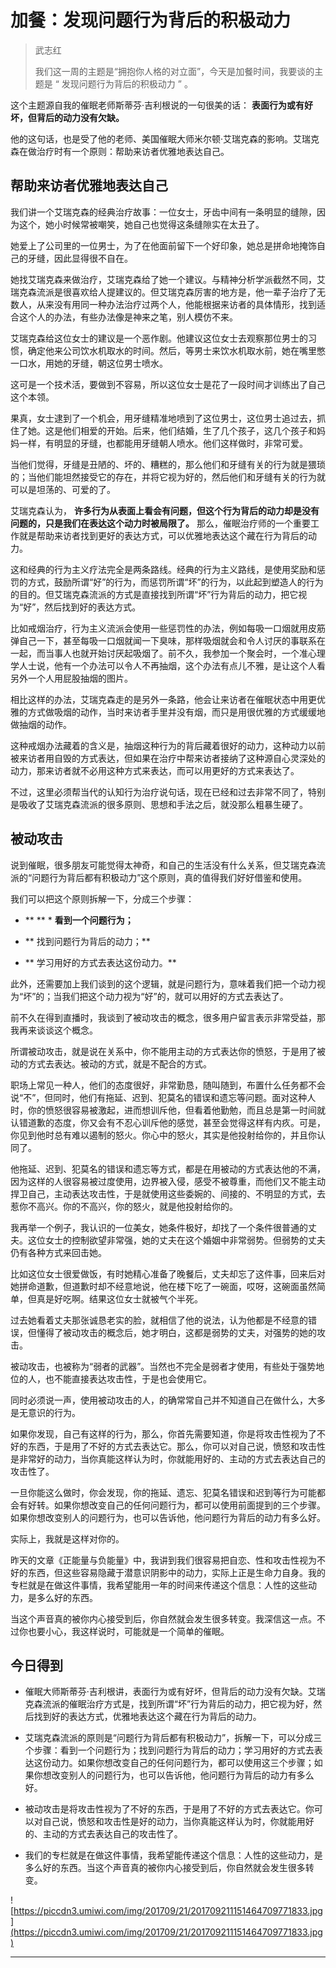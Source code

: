 # 加餐：发现问题行为背后的积极动力

> 武志红
> 
> 我们这一周的主题是“拥抱你人格的对立面”，今天是加餐时间，我要谈的主题是 “ 发现问题行为背后的积极动力 ” 。

这个主题源自我的催眠老师斯蒂芬·吉利根说的一句很美的话： **表面行为或有好坏，但背后的动力没有欠缺。**

他的这句话，也是受了他的老师、美国催眠大师米尔顿·艾瑞克森的影响。艾瑞克森在做治疗时有一个原则：帮助来访者优雅地表达自己。

## 帮助来访者优雅地表达自己

我们讲一个艾瑞克森的经典治疗故事：一位女士，牙齿中间有一条明显的缝隙，因为这个，她小时候常被嘲笑，她自己也觉得这条缝隙实在太丑了。

她爱上了公司里的一位男士，为了在他面前留下一个好印象，她总是拼命地掩饰自己的牙缝，因此显得很不自在。

她找艾瑞克森来做治疗，艾瑞克森给了她一个建议。与精神分析学派截然不同，艾瑞克森流派是很喜欢给人提建议的。但艾瑞克森厉害的地方是，他一辈子治疗了无数人，从来没有用同一种办法治疗过两个人，他能根据来访者的具体情形，找到适合这个人的办法，有些办法像是神来之笔，别人模仿不来。

艾瑞克森给这位女士的建议是一个恶作剧。他建议这位女士去观察那位男士的习惯，确定他来公司饮水机取水的时间。然后，等男士来饮水机取水前，她在嘴里憋一口水，用她的牙缝，朝这位男士喷水。

这可是一个技术活，要做到不容易，所以这位女士是花了一段时间才训练出了自己这个本领。

果真，女士逮到了一个机会，用牙缝精准地喷到了这位男士，这位男士追过去，抓住了她。这是他们相爱的开始。后来，他们结婚，生了几个孩子，这几个孩子和妈妈一样，有明显的牙缝，也都能用牙缝朝人喷水。他们这样做时，非常可爱。

当他们觉得，牙缝是丑陋的、坏的、糟糕的，那么他们和牙缝有关的行为就是猥琐的；当他们能坦然接受它的存在，并将它视为好的，然后他们和牙缝有关的行为就可以是坦荡的、可爱的了。

艾瑞克森认为， **许多行为从表面上看会有问题，但这个行为背后的动力却是没有问题的，只是我们在表达这个动力时被局限了。** 那么，催眠治疗师的一个重要工作就是帮助来访者找到更好的表达方式，可以优雅地表达这个藏在行为背后的动力。

这和经典的行为主义疗法完全是两条路线。经典的行为主义路线，是使用奖励和惩罚的方式，鼓励所谓“好”的行为，而惩罚所谓“坏”的行为，以此起到塑造人的行为的目的。但艾瑞克森流派的方式是直接找到所谓“坏”行为背后的动力，把它视为“好”，然后找到好的表达方式。

比如戒烟治疗，行为主义流派会使用一些惩罚性的办法，例如每吸一口烟就用皮筋弹自己一下，甚至每吸一口烟就闻一下臭味，那样吸烟就会和令人讨厌的事联系在一起，而当事人也就开始讨厌起吸烟了。前不久，我参加一个聚会时，一个准心理学人士说，他有一个办法可以令人不再抽烟，这个办法有点儿不雅，是让这个人看另外一个人用屁股抽烟的图片。

相比这样的办法，艾瑞克森走的是另外一条路，他会让来访者在催眠状态中用更优雅的方式做吸烟的动作，当时来访者手里并没有烟，而只是用很优雅的方式缓缓地做抽烟的动作。

这种戒烟办法藏着的含义是，抽烟这种行为的背后藏着很好的动力，这种动力以前被来访者用自毁的方式表达，但如果在治疗中帮来访者接纳了这种源自心灵深处的动力，那来访者就不必用这种方式来表达，而可以用更好的方式来表达了。

不过，这里必须帮当代的认知行为治疗说句话，现在已经和过去非常不同了，特别是吸收了艾瑞克森流派的很多原则、思想和手法之后，就没那么粗暴生硬了。

## 被动攻击

说到催眠，很多朋友可能觉得太神奇，和自己的生活没有什么关系，但艾瑞克森流派的“问题行为背后都有积极动力”这个原则，真的值得我们好好借鉴和使用。

我们可以把这个原则拆解一下，分成三个步骤：

* ** ** * **看到一个问题行为；** 

* ** 找到问题行为背后的动力；** 

* ** 学习用好的方式去表达这份动力。** 

此外，还需要加上我们谈到的这个逻辑，就是问题行为，意味着我们把一个动力视为“坏”的；当我们把这个动力视为“好”的，就可以用好的方式去表达了。

前不久在得到直播时，我谈到了被动攻击的概念，很多用户留言表示非常受益，那我再来谈谈这个概念。

所谓被动攻击，就是说在关系中，你不能用主动的方式表达你的愤怒，于是用了被动的方式去表达。被动的方式，就是不配合的方式。

职场上常见一种人，他们的态度很好，非常勤恳，随叫随到，布置什么任务都不会说“不”，但同时，他们有拖延、迟到、犯莫名的错误和遗忘等问题。面对这种人时，你的愤怒很容易被激起，进而想训斥他，但看着他勤勉，而且总是第一时间就认错道歉的态度，你又会有不忍心训斥他的感觉，甚至会觉得这样有内疚。可是，你见到他时总有难以遏制的怒火。你心中的怒火，其实是他投射给你的，并且你认同了。

他拖延、迟到、犯莫名的错误和遗忘等方式，都是在用被动的方式表达他的不满，因为这样的人很容易被过度使用，边界被入侵，感受不被尊重，而他们又不能主动捍卫自己，主动表达攻击性，于是就使用这些委婉的、间接的、不明显的方式，去惹你不高兴。你的不高兴，你的怒火，就是他投射给你的。

我再举一个例子，我认识的一位美女，她条件极好，却找了一个条件很普通的丈夫。这位女士的控制欲望非常强，她的丈夫在这个婚姻中非常弱势。但弱势的丈夫仍有各种方式来回击她。

比如这位女士很爱做饭，有时她精心准备了晚餐后，丈夫却忘了这件事，回来后对她拼命道歉，但道歉时却不经意地说，他在楼下吃了一碗面，哎呀，这碗面虽然简单，但真是好吃啊。结果这位女士就被气个半死。

过去她看着丈夫那张诚恳老实的脸，就相信了他的说法，认为他都是不经意的错误，但懂得了被动攻击的概念后，她才明白，这都是弱势的丈夫，对强势的她的攻击。

被动攻击，也被称为“弱者的武器”。当然也不完全是弱者才使用，有些处于强势地位的人，也不能直接表达攻击性，于是也会使用它。

同时必须说一声，使用被动攻击的人，的确常常自己并不知道自己在做什么，大多是无意识的行为。

如果你发现，自己有这样的行为，那么，你首先需要知道，你是将攻击性视为了不好的东西，于是用了不好的方式去表达它。那么，你可以对自己说，愤怒和攻击性是非常好的动力，当你真能这样认为时，你就能用好的、主动的方式去表达自己的攻击性了。

一旦你能这么做时，你会发现，你的拖延、遗忘、犯莫名错误和迟到等行为可能都会有好转。如果你想改变自己的任何问题行为，都可以使用前面提到的三个步骤。如果你想改变别人的问题行为，也可以告诉他，他问题行为背后的动力有多么好。

实际上，我就是这样对你的。

昨天的文章《正能量与负能量》中，我讲到我们很容易把自恋、性和攻击性视为不好的东西，但这些容易隐藏于潜意识阴影中的动力，实际上正是生命力自身。我的专栏就是在做这件事情，我希望能用一年的时间来传递这个信息：人性的这些动力，是多么好的东西。

当这个声音真的被你内心接受到后，你自然就会发生很多转变。我深信这一点。不过你也要小心，我这样说时，可能就是一个简单的催眠。

## 今日得到

* 催眠大师斯蒂芬·吉利根讲，表面行为或有好坏，但背后的动力没有欠缺。艾瑞克森流派的催眠治疗方式是，找到所谓“坏”行为背后的动力，把它视为好，然后找到好的表达方式，优雅地表达这个藏在行为背后的动力。

* 艾瑞克森流派的原则是“问题行为背后都有积极动力”，拆解一下，可以分成三个步骤：看到一个问题行为；找到问题行为背后的动力；学习用好的方式去表达这份动力。如果你想改变自己的任何问题行为，都可以使用这三个步骤；如果你想改变别人的问题行为，也可以告诉他，他问题行为背后的动力有多么好。

* 被动攻击是将攻击性视为了不好的东西，于是用了不好的方式去表达它。你可以对自己说，愤怒和攻击性是好的动力，当你真能这样认为时，你就能用好的、主动的方式去表达自己的攻击性了。

* 我们的专栏就是在做这件事情，我希望能传递这个信息：人性的这些动力，是多么好的东西。当这个声音真的被你内心接受到后，你自然就会发生很多转变。

![https://piccdn3.umiwi.com/img/201709/21/201709211151464709771833.jpg](https://piccdn3.umiwi.com/img/201709/21/201709211151464709771833.jpg)

---
